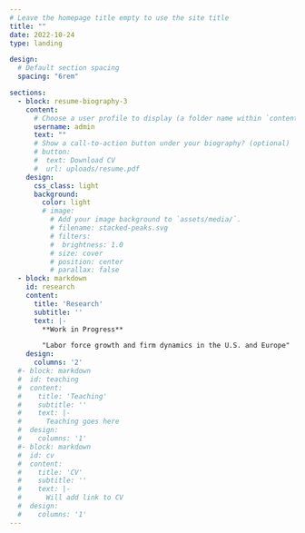 ```yaml
---
# Leave the homepage title empty to use the site title
title: ""
date: 2022-10-24
type: landing

design:
  # Default section spacing
  spacing: "6rem"

sections:
  - block: resume-biography-3
    content:
      # Choose a user profile to display (a folder name within `content/authors/`)
      username: admin
      text: ""
      # Show a call-to-action button under your biography? (optional)
      # button:
      #  text: Download CV
      #  url: uploads/resume.pdf
    design:
      css_class: light
      background:
        color: light
        # image:
          # Add your image background to `assets/media/`.
          # filename: stacked-peaks.svg
          # filters:
          #  brightness: 1.0
          # size: cover
          # position: center
          # parallax: false
  - block: markdown
    id: research
    content:
      title: 'Research'
      subtitle: ''
      text: |-
        **Work in Progress** 

        "Labor force growth and firm dynamics in the U.S. and Europe"
    design:
      columns: '2'
  #- block: markdown
  #  id: teaching
  #  content:
  #    title: 'Teaching'
  #    subtitle: ''
  #    text: |-
  #      Teaching goes here
  #  design:
  #    columns: '1'  
  #- block: markdown
  #  id: cv
  #  content:
  #    title: 'CV'
  #    subtitle: ''
  #    text: |-
  #      Will add link to CV
  #  design:
  #    columns: '1'             
---
```

